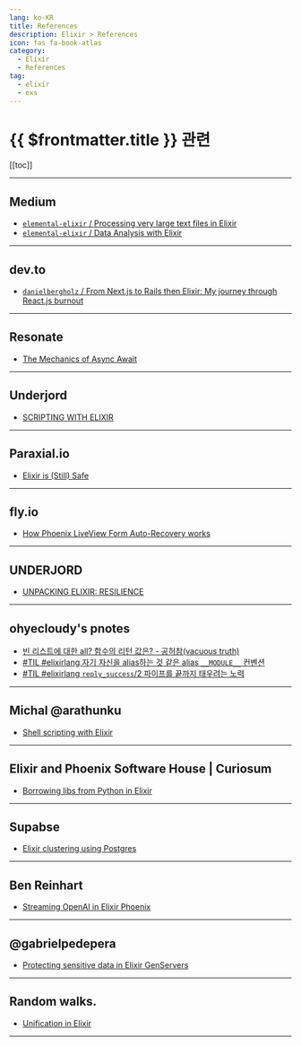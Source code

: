 ```yaml
---
lang: ko-KR
title: References
description: Elixir > References
icon: fas fa-book-atlas
category:
  - Elixir
  - References
tag: 
  - elixir
  - exs
---
```


# {{ $frontmatter.title }} 관련

[[toc]]

---

## <VPIcon icon="fa-brands fa-medium"/>Medium

- [`elemental-elixir` / Processing very large text files in Elixir](https://medium.com/elemental-elixir/processing-very-large-text-files-in-elixir-b631792eed59)
- [`elemental-elixir` / Data Analysis with Elixir](https://medium.com/elemental-elixir/data-analysis-with-elixir-3e130a5d429e)

---

## <VPIcon icon="fa-brands fa-dev"/>dev.to

- [`danielbergholz` / From Next.js to Rails then Elixir: My journey through React.js burnout](https://dev.to/danielbergholz/from-nextjs-to-rails-then-elixir-my-journey-through-reactjs-burnout-h8d)

---

## Resonate

- [The Mechanics of Async Await](https://blog.resonatehq.io/async-await-mechanics)

---

## Underjord

- [SCRIPTING WITH ELIXIR](https://underjord.io/scripting-with-elixir.html)

---

## Paraxial.io

- [Elixir is (Still) Safe](https://paraxial.io/blog/still-safe)

---

## fly.io

- [How Phoenix LiveView Form Auto-Recovery works](https://fly.io/phoenix-files/how-phoenix-liveview-form-auto-recovery-works/)

---

## UNDERJORD

- [UNPACKING ELIXIR: RESILIENCE](https://underjord.io/unpacking-elixir-resilience.html)

---

## ohyecloudy's pnotes

- [빈 리스트에 대한 all? 함수의 리턴 값은? - 공허참(vacuous truth)](http://ohyecloudy.com/pnotes/archives/vacuous-truth/)
- [#TIL #elixirlang 자기 자신을 alias하는 것 같은 alias `__MODULE__` 컨벤션](http://ohyecloudy.com/ddiary/2024/09/14/til-elixir-alias-__module__/)
- [#TIL #elixirlang `reply_success`/2 파이프를 끝까지 태우려는 노력](http://ohyecloudy.com/ddiary/2024/09/21/elixirlang-reply_success-2/)

<!-- END: ohyecloudy.com -->

---

## Michal @arathunku

- [Shell scripting with Elixir](https://arathunku.com/b/2024/shell-scripting-with-elixir/)

---

## Elixir and Phoenix Software House | Curiosum

- [Borrowing libs from Python in Elixir](https://curiosum.com/blog/borrowing-libs-from-python-in-elixir) <!-- TODO: 작성 (https://chanhi2000.github.io/bookshelf/curiosum.com/borrowing-libs-from-python-in-elixir.md) -->

---

## <VPIcon icon="iconfont icon-supabase"/>Supabse

- [Elixir clustering using Postgres](https://supabase.com/blog/elixir-clustering-using-postgres)

---

## Ben Reinhart

- [Streaming OpenAI in Elixir Phoenix](https://benreinhart.com/blog/openai-streaming-elixir-phoenix/)

---

## @gabrielpedepera

- [Protecting sensitive data in Elixir GenServers](https://gabrielpereira.dev/en/posts/protecting-sensitive-data-in-elixir-gen-servers/)

---

## Random walks.

- [Unification in Elixir](https://www.ericpfahl.com/from-pattern-matching-to-unification/)

---

<TagLinks />